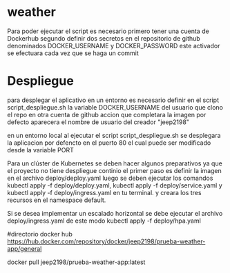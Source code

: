 # weather


Para poder ejecutar el script es necesario primero tener una cuenta de Dockerhub segundo  definir dos secretos en el repositorio de github denominados DOCKER_USERNAME y DOCKER_PASSWORD este activador se efectuara cada vez que se haga un commit 

# Despliegue
para desplegar el aplicativo en un entorno es necesario definir en el script script_despliegue.sh la variable DOCKER_USERNAME del usuario que clono el repo en otra cuenta de github accion que completara la imagen por defecto aparecera el nombre de usuario del creador "jeep2198"

en un entorno local al ejecutar el script script_despliegue.sh se desplegara la aplicacion por defencto en el puerto 80 el cual puede ser modificado desde la variable PORT

Para un clúster de Kubernetes se deben hacer algunos preparativos ya que el proyecto no tiene despliegue continio 
el primer paso es definir la imagen en el archivo deploy/deploy.yaml luego se deben ejecutar los comandos kubectl apply -f deploy/deploy.yaml, kubectl apply -f deploy/service.yaml y kubectl apply -f deploy/ingress.yaml en tu terminal. y creara los tres recursos en el namespace default.

Si se desea implementar un escalado horizontal se debe ejecutar el archivo deploy/ingress.yaml de este modo kubectl apply -f deploy/hpa.yaml 


#directorio docker hub
https://hub.docker.com/repository/docker/jeep2198/prueba-weather-app/general

docker pull jeep2198/prueba-weather-app:latest